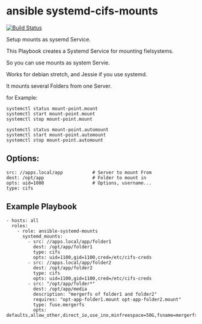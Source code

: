 ansible systemd-cifs-mounts
===========================
[![Build Status](https://travis-ci.org/hurricanehrndz/ansible-systemd-mounts.svg?branch=master)](https://travis-ci.org/hurricanehrndz/ansible-systemd-mounts)

Setup mounts as sysemd Service.

This Playbook creates a Systemd Service for mounting fielsystems.

So you can use mounts as system Servie.

Works for debian stretch, and Jessie if you use systemd.

It mounts several Folders from one Server.

for Example:

    systemctl status mount-point.mount
    systemctl start mount-point.mount
    systemctl stop mount-point.mount

    systemctl status mount-point.automount
    systemctl start mount-point.automount
    systemctl stop mount-point.automount

Options:
--------

    src: //apps.local/app           # Server to mount From
    dest: /opt/app                  # Folder to mount in
    opts: uid=1000                  # Options, username...
    type: cifs

Example Playbook
----------------

    - hosts: all
      roles:
        - role: ansible-systemd-mounts
          systemd_mounts:
            - src: //apps.local/app/folder1
              dest: /opt/app/folder1
              type: cifs
              opts: uid=1100,gid=1100,cred=/etc/cifs-creds
            - src: //apps.local/app/folder2
              dest: /opt/app/folder2
              type: cifs
              opts: uid=1100,gid=1100,cred=/etc/cifs-creds
            - src: "/opt/app/folder*"
              dest: /opt/app/media
              description: "mergerfs of folder1 and folder2"
              requires: "opt-app-folder1.mount opt-app-folder2.mount"
              type: fuse.mergerfs
              opts: defaults,allow_other,direct_io,use_ino,minfreespace=50G,fsname=mergerfs

